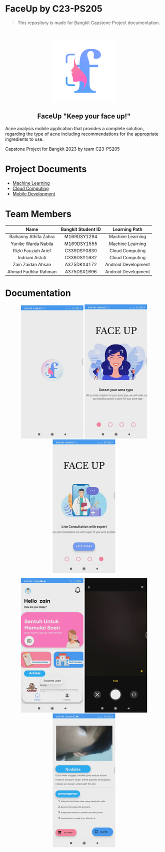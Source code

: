 # FaceUp by C23-PS205
> This repository is made for Bangkit Capstone Project documentation.
<br />
<p align="center">
  <a href="https://github.com/bernandaputri/B21-CAP0325">
    <img src="img/logofaceup.png" alt="Logo" width="200" height="200">
  </a>
  <h2 align="center">FaceUp "Keep your face up!"</h2>

Acne analysis mobile application that provides a complete solution, regarding the type of acne including recommendations for the appropriate ingredients to use.

Capstone Project for Bangkit 2023 by team C23-PS205

# Project Documents

 - [Machine Learning](https://github.com/RizkiFauziahArief/git-faceup/tree/main/machine-learning)
 - [Cloud Computing](https://github.com/RizkiFauziahArief/git-faceup/tree/main/cloud-computing)
 - [Mobile Development](https://github.com/RizkiFauziahArief/git-faceup/tree/mobile-development)


# Team Members

|       Name              | Bangkit Student ID	  | Learning Path        |
|     :------------:      |:---------------:      | :-----:              |
|  Raihanny Athifa Zahra  | M169DSY1294           |  Machine Learning    |
|  Yunike Warda Nabila    | M169DSY1555           |  Machine Learning    |
|  Rizki Fauziah Arief    | C339DSY0830           |  Cloud Computing     |
|  Indriani Astuti        | C339DSY1632           |  Cloud Computing     |
|  Zain Zaidan Ahsan      | A375DKX4172           |  Android Development |
|  Ahmad Fadhlur Rahman   | A375DSX1696           |  Android Development |

# Documentation

<p align="center">
<img src="img/app1.png" alt="Logo" width="200"> <img src="img/app2.png" alt="Logo" width="200"> <img src="img/app3.png" alt="Logo" width="200"> 

<p align="center">
<img src="img/app4.png" alt="Logo" width="200"> <img src="img/app5.png" alt="Logo" width="200"> <img src="img/app6.png" alt="Logo" width="200">
